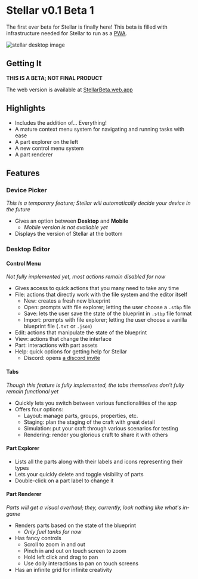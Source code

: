 # Stellar v0.1 Beta 1

The first ever beta for Stellar is finally here! This beta is filled with infrastructure needed for Stellar to run as a [PWA](https://web.dev/progressive-web-apps/).

![stellar desktop image](https://gcdn.pbrd.co/images/RndEs9NF3Nsv.png)

## Getting It

**THIS IS A BETA; NOT FINAL PRODUCT**

The web version is available at [StellarBeta.web.app](https://stellarbeta.web.app)

## Highlights

- Includes the addition of... Everything!
- A mature context menu system for navigating and running tasks with ease
- A part explorer on the left
- A new control menu system
- A part renderer

## Features

### Device Picker

_This is a temporary feature; Stellar will automatically decide your device in the future_

- Gives an option between **Desktop** and **Mobile**
  - _Mobile version is not available yet_
- Displays the version of Stellar at the bottom

### Desktop Editor

#### Control Menu

_Not fully implemented yet, most actions remain disabled for now_

- Gives access to quick actions that you many need to take any time
- File: actions that directly work with the file system and the editor itself
  - New: creates a fresh new blueprint
  - Open: prompts with file explorer; letting the user choose a `.stbp` file
  - Save: lets the user save the state of the blueprint in `.stbp` file format
  - Import: prompts with file explorer; letting the user choose a vanilla blueprint file (`.txt` or `.json`)
- Edit: actions that manipulate the state of the blueprint
- View: actions that change the interface
- Part: interactions with part assets
- Help: quick options for getting help for Stellar
  - Discord: opens [a discord invite](https://discord.gg/nDt7AjGJQH/)

#### Tabs

_Though this feature is fully implemented, the tabs themselves don't fully remain functional yet_

- Quickly lets you switch between various functionalities of the app
- Offers four options:
  - Layout: manage parts, groups, properties, etc.
  - Staging: plan the staging of the craft with great detail
  - Simulation: put your craft through various scenarios for testing
  - Rendering: render you glorious craft to share it with others

#### Part Explorer

- Lists all the parts along with their labels and icons representing their types
- Lets your quickly delete and toggle visibility of parts
- Double-click on a part label to change it

#### Part Renderer

_Parts will get a visual overhaul; they, currently, look nothing like what's in-game_

- Renders parts based on the state of the blueprint
  - _Only fuel tanks for now_
- Has fancy controls
  - Scroll to zoom in and out
  - Pinch in and out on touch screen to zoom
  - Hold left click and drag to pan
  - Use dolly interactions to pan on touch screens
- Has an infinite grid for infinite creativity
